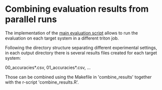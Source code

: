 # Combining evaluation results from parallel runs

The implementation of the [main evaluation script](../../../src/) allows to run the evaluation
on each target system in a different triton job. 

Following the directory structure 
separating different experimental settings, in each output directory there is several
results files created for each target system:

00_accuracies*.csv, 01_accuracies*.csv, ...

Those can be combined using the Makefile in 'combine_results' together with the r-script
'combine_results.R'.
